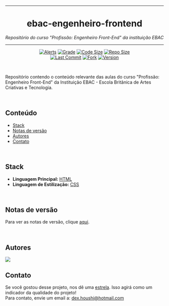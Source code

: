 <hr>
<h1 align="center">ebac-engenheiro-frontend</h1>
<p align=center><i align="center">Repositório do curso "Profissão: Engenheiro Front-End" da instituição EBAC</i></p>
<hr>

<div align="center">

<a href="">[![Alerts](https://img.shields.io/lgtm/alerts/github/dexdevlab/ebac-engenheiro-frontend)](https://github.com/dexdevlab/ebac-engenheiro-frontend) </a>
<a href="">[![Grade](https://img.shields.io/lgtm/grade/javascript/github/dexdevlab/ebac-engenheiro-frontend)](https://github.com/dexdevlab/ebac-engenheiro-frontend)</a>
<a href="">[![Code Size](https://img.shields.io/github/languages/code-size/dexdevlab/ebac-engenheiro-frontend)](https://github.com/dexdevlab/ebac-engenheiro-frontend)</a>
<a href="">[![Repo Size](https://img.shields.io/github/repo-size/dexdevlab/ebac-engenheiro-frontend)](https://github.com/dexdevlab/ebac-engenheiro-frontend)</a>
<br>
<a href="">[![Last Commit](https://img.shields.io/github/last-commit/dexdevlab/ebac-engenheiro-frontend)](https://github.com/dexdevlab/ebac-engenheiro-frontend) </a>
<a href="">[![Fork](https://img.shields.io/github/forks/dexdevlab/ebac-engenheiro-frontend)](https://github.com/dexdevlab/ebac-engenheiro-frontend/fork) </a>
<a href="">![Version](https://img.shields.io/badge/version-0.0.1-005bff) </a>

<br>

</div>

Repositório contendo o conteúdo relevante das aulas do curso "Profissão: Engenheiro Front-End" da Instituição EBAC - Escola Britânica de Artes Criativas e Tecnologia.

<br>

## Conteúdo

- [Stack](#stack)
- [Notas de versão](#notas-de-versão)
- [Autores](#autores)
- [Contato](#contato)

<br>

## Stack

- **Linguagem Principal:** [HTML](https://developer.mozilla.org/pt-BR/docs/Web/HTML)
- **Linguagem de Estilização:** [CSS](https://developer.mozilla.org/pt-BR/docs/Web/CSS)

<br>

## Notas de versão

Para ver as notas de versão, clique [aqui](https://github.com/frtechdev/flem-ppe-backend/blob/docs/CHANGELOG.md).

<br>

## Autores

<a href="https://github.com/github/dexdevlab/ebac-engenheiro-frontend/graphs/contributors">
  <img src="https://contrib.rocks/image?repo=dexdevlab/ebac-engenheiro-frontend" />
</a>

<br>

## Contato

Se você gostou desse projeto, nos dê uma <a href="https://github.com/dexdevlab/ebac-engenheiro-frontend" data-icon="octicon-star" aria-label="Star dexdevlab/ebac-engenheiro-frontend on GitHub">estrela</a>. Isso agirá como um indicador da qualidade do projeto! <br>
Para contato, envie um email a: <a href="mailto:dex.houshi@hotmail.com">dex.houshi@hotmail.com</a>
